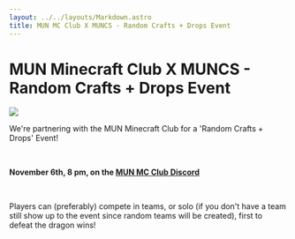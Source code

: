 ```yaml
---
layout: ../../layouts/Markdown.astro
title: MUN MC Club X MUNCS - Random Crafts + Drops Event
---
```


# MUN Minecraft Club X MUNCS - Random Crafts + Drops Event

<img src="https://www.cs.mun.ca/~csclub/assets/posters/2022/random-drops-nov-2022/random-drops-nov-2022.jpg" class="mx-auto my-5 w-full max-w-[35rem] rounded-xl" />

We're partnering with the MUN Minecraft Club for a 'Random Crafts + Drops' Event!

<br />

<span class="text-xl">**November 6th, 8 pm, on the [MUN MC Club Discord](https://discord.gg/SEj78GfZ?event=1037155598648741898)**</span>

<br />

Players can (preferably) compete in teams, or solo (if you don't have a team still show up to the event since random teams will be created), first to defeat the dragon wins!